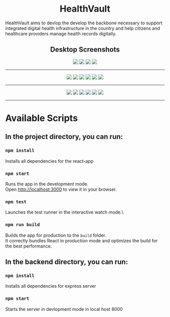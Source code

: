 
<h1 align="center" font-weight="bold">HealthVault</h1>


<p>HealthVault aims to devlop the develop the backbone necessary to support integrated digital health infrastructure in the country and help citizens and healthcare providers manage health records digitally.</p>


<h2 align="center">Desktop Screenshots</h2>

<p align="center">
<img src="https://github.com/0211AB/TechnoPhilia/blob/main/Screenshots%20and%20Videos/Screenshot%20(84).png" />
<img src="https://github.com/0211AB/TechnoPhilia/blob/main/Screenshots%20and%20Videos/Screenshot%20(103).png" />
<img src="https://github.com/0211AB/TechnoPhilia/blob/main/Screenshots%20and%20Videos/Screenshot%20(104).png" />
<img src="https://github.com/0211AB/TechnoPhilia/blob/main/Screenshots%20and%20Videos/Screenshot%20(105).png" />
</p>

---

<p align="center">
<img src="https://github.com/0211AB/TechnoPhilia/blob/main/Screenshots%20and%20Videos/Screenshot%20(106).png" />
<img src="https://github.com/0211AB/TechnoPhilia/blob/main/Screenshots%20and%20Videos/Screenshot%20(110).png" />
<img src="https://github.com/0211AB/TechnoPhilia/blob/main/Screenshots%20and%20Videos/Screenshot%20(101).png" />
<img src="https://github.com/0211AB/TechnoPhilia/blob/main/Screenshots%20and%20Videos/Screenshot%20(99).png" />
<img src="https://github.com/0211AB/TechnoPhilia/blob/main/Screenshots%20and%20Videos/Screenshot%20(102).png" />
<img src="https://github.com/0211AB/TechnoPhilia/blob/main/Screenshots%20and%20Videos/Screenshot%20(100).png"/>
</p>

---

<p align="center">
<img src="https://github.com/0211AB/TechnoPhilia/blob/main/Screenshots%20and%20Videos/Screenshot%20(107).png" />
<img src="https://github.com/0211AB/TechnoPhilia/blob/main/Screenshots%20and%20Videos/Screenshot%20(108).png" />
<img src="https://github.com/0211AB/TechnoPhilia/blob/main/Screenshots%20and%20Videos/Screenshot%20(109).png"/>
<img src="https://github.com/0211AB/TechnoPhilia/blob/main/Screenshots%20and%20Videos/Screenshot%20(114).png" />
<img src="https://github.com/0211AB/TechnoPhilia/blob/main/Screenshots%20and%20Videos/Screenshot%20(96).png" />
<img src="https://github.com/0211AB/TechnoPhilia/blob/main/Screenshots%20and%20Videos/Screenshot%20(97).png" />
</p>

---

# Available Scripts

## In the project directory, you can run:

### `npm install`

Installs all dependencies for the react-app

### `npm start`

Runs the app in the development mode.\
Open [http://localhost:3000](http://localhost:3000) to view it in your browser.

### `npm test`

Launches the test runner in the interactive watch mode.\

### `npm run build`

Builds the app for production to the `build` folder.\
It correctly bundles React in production mode and optimizes the build for the best performance.

## In the backend directory, you can run:

### `npm install`

Installs all dependencies for express server 

### `npm start`

Starts the server in devlopment mode in local host 8000
